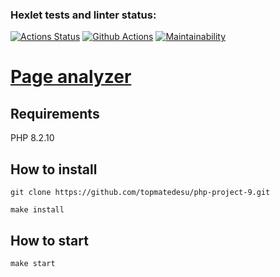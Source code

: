 ### Hexlet tests and linter status:
[![Actions Status](https://github.com/topmatedesu/php-project-9/actions/workflows/hexlet-check.yml/badge.svg)](https://github.com/topmatedesu/php-project-9/actions)
[![Github Actions](https://github.com/topmatedesu/php-project-9/actions/workflows/github-check.yml/badge.svg)](https://github.com/topmatedesu/php-project-9/actions/workflows/github-check.yml)
[![Maintainability](https://api.codeclimate.com/v1/badges/655ac98c1e17e2a1de80/maintainability)](https://codeclimate.com/github/topmatedesu/php-project-9/maintainability)

# [Page analyzer](https://php-project-9-w2fx.onrender.com/)

## Requirements
PHP 8.2.10

## How to install
```
git clone https://github.com/topmatedesu/php-project-9.git
```
```
make install
```

## How to start
```
make start
```